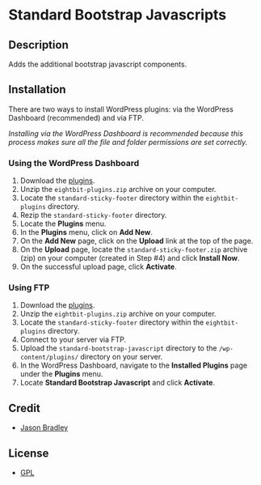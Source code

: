 # Standard Bootstrap Javascripts

## Description

Adds the additional bootstrap javascript components.

## Installation

There are two ways to install WordPress plugins: via the WordPress Dashboard (recommended) and via FTP. 

*Installing via the WordPress Dashboard is recommended because this process makes sure all the file and folder permissions are set correctly.*

### Using the WordPress Dashboard

1. Download the [plugins](https://github.com/eightbit/plugins/zipball/master).
2. Unzip the ```eightbit-plugins.zip``` archive on your computer.
3. Locate the ```standard-sticky-footer``` directory within the ```eightbit-plugins``` directory.
4. Rezip the ```standard-sticky-footer``` directory.
5. Locate the **Plugins** menu.
6. In the **Plugins** menu, click on **Add New**.
7. On the **Add New** page, click on the **Upload** link at the top of the page.
8. On the **Upload** page, locate the ```standard-sticky-footer.zip``` archive (zip) on your computer (created in Step #4) and click **Install Now**.
9. On the successful upload page, click **Activate**.

### Using FTP

1. Download the [plugins](https://github.com/eightbit/plugins/zipball/master).
2. Unzip the ```eightbit-plugins.zip``` archive on your computer.
3. Locate the ```standard-sticky-footer``` directory within the ```eightbit-plugins``` directory.
4. Connect to your server via FTP.
5. Upload the ```standard-bootstrap-javascript``` directory to the ```/wp-content/plugins/``` directory on your server.
6. In the WordPress Dashboard, navigate to the **Installed Plugins** page under the **Plugins** menu.
7. Locate **Standard Bootstrap Javascript** and click **Activate**.

## Credit

* [Jason Bradley](http://everchangingmedia.com)

## License

* [GPL](http://www.gnu.org/licenses/gpl-3.0.html)